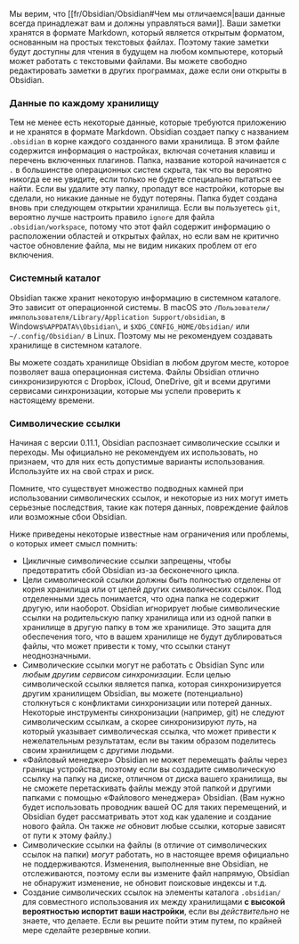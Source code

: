 Мы верим, что [[fr/Obsidian/Obsidian#Чем мы отличаемся|ваши данные всегда принадлежат вам и должны управляться вами]]. Ваши заметки хранятся в формате Markdown, который является открытым форматом, основанным на простых текстовых файлах. Поэтому такие заметки будут доступны для чтения в будущем на любом компьютере, который может работать с текстовыми файлами. Вы можете свободно редактировать заметки в других программах, даже если они открыты в Obsidian.

### Данные по каждому хранилищу

Тем не менее есть некоторые данные, которые требуются приложению и не хранятся в формате Markdown. Obsidian создает папку с названием `.obsidian` в корне каждого созданного вами хранилища. В этом файле содержится информация о настройках, включая сочетания клавиш и перечень включенных плагинов. Папка, название которой начинается с `.` в большинстве операционных систем скрыта, так что вы вероятно никогда ее не увидите, если только не будете специально пытаться ее найти. Если вы удалите эту папку, пропадут все настройки, которые вы сделали, но никакие данные не будут потеряны. Папка будет создана вновь при следующем открытии хранилища. Если вы пользуетесь `git`, вероятно лучше настроить правило `ignore` для файла `.obsidian/workspace`, потому что этот файл содержит информацию о расположении областей и открытых файлах, но если вам не критично частое обновление файла, мы не видим никаких проблем от его включения.

### Системный каталог

Obsidian также хранит некоторую информацию в системном каталоге. Это зависит от операционной системы. В macOS это `/Пользователи/имяпользователя/Library/Application Support/obsidian`, в Windows`%APPDATA%\Obsidian\`, и `$XDG_CONFIG_HOME/Obsidian/` или `~/.config/Obsidian/` в Linux. Поэтому мы не рекомендуем создавать хранилище в системном каталоге.

Вы можете создать хранилище Obsidian в любом другом месте, которое позволяет ваша операционная система. Файлы Obsidian отлично синхронизируются с Dropbox, iCloud, OneDrive, git и всеми другими сервисами синхронизации, которые мы успели проверить к настоящему времени.

### Символические ссылки

Начиная с версии 0.11.1, Obsidian распознает символические ссылки и переходы. Мы официально не рекомендуем их использовать, но признаем, что для них есть допустимые варианты использования. Используйте их на свой страх и риск.

Помните, что существует множество подводных камней при использовании символических ссылок, и некоторые из них могут иметь серьезные последствия, такие как потеря данных, повреждение файлов или возможные сбои Obsidian. 

Ниже приведены некоторые известные нам ограничения или проблемы, о которых имеет смысл помнить: 

- Цикличные символические ссылки запрещены, чтобы предотвратить сбой Obsidian из-за бесконечного цикла.
- Цели символической ссылки должны быть полностью отделены от корня хранилища или от целей других символических ссылок. Под отделенными здесь понимается, что одна папка не содержит другую, или наоборот. Obsidian игнорирует любые символические ссылки на родительскую папку хранилища или из одной папки в хранилище в другую папку в том же хранилище. Это защита для обеспечения того, что в вашем хранилище не будут дублироваться файлы, что может привести к тому, что ссылки станут неоднозначными.
- Символические ссылки могут не работать с Obsidian Sync или _любым другим сервисом синхронизации_. Если целью символической ссылки является папка, которая синхронизируется другим хранилищем Obsidian, вы можете (потенциально) столкнуться с конфликтами синхронизации или потерей данных. Некоторые инструменты синхронизации (например, git) не следуют символическим ссылкам, а скорее синхронизируют _путь_, на который указывает символическая ссылка, что может привести к нежелательным результатам, если вы таким образом поделитесь своим хранилищем с другими людьми.
- «Файловый менеджер» Obsidian не может перемещать файлы через границы устройства, поэтому если вы создадите символическую ссылку на папку на диске, отличном от диска вашего хранилища, вы не сможете перетаскивать файлы между этой папкой и другими папками с помощью «Файлового менеджера» Obsidian. (Вам нужно будет использовать проводник вашей ОС для таких перемещений, и Obsidian будет рассматривать этот ход как удаление и создание нового файла. Он также _не_ обновит любые ссылки, которые зависят от пути к этому файлу.) 
- Символические ссылки на файлы (в отличие от символических ссылок на папки) _могут_ работать, но в настоящее время официально не поддерживаются. Изменения, выполненные вне Obsidian, не отслеживаются, поэтому если вы измените файл напрямую, Obsidian не обнаружит изменение, не обновит поисковые индексы и т.д.
- Создание символических ссылок на элементы каталога `.obsidian/` для совместного использования их между хранилищами **с высокой вероятностью испортит ваши настройки**, если вы _действительно_ не знаете, что делаете. Если вы решите пойти этим путем, по крайней мере сделайте резервные копии.